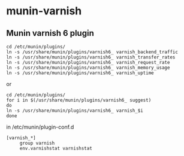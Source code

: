 # munin-varnish
## Munin varnish 6 plugin

```
cd /etc/munin/plugins/
ln -s /usr/share/munin/plugins/varnish6_ varnish_backend_traffic
ln -s /usr/share/munin/plugins/varnish6_ varnish_transfer_rates
ln -s /usr/share/munin/plugins/varnish6_ varnish_request_rate
ln -s /usr/share/munin/plugins/varnish6_ varnish_memory_usage
ln -s /usr/share/munin/plugins/varnish6_ varnish_uptime
```
or
```
cd /etc/munin/plugins/
for i in $(/usr/share/munin/plugins/varnish6_ suggest)
do
ln -s /usr/share/munin/plugins/varnish6_ varnish_$i
done
```
in /etc/munin/plugin-conf.d
```
[varnish_*]
     group varnish
     env.varnishstat varnishstat
```

